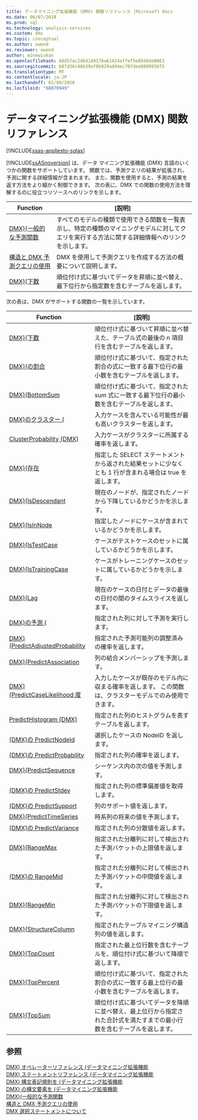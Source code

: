 ```yaml
---
title: データマイニング拡張機能 (DMX) 関数リファレンス |Microsoft Docs
ms.date: 06/07/2018
ms.prod: sql
ms.technology: analysis-services
ms.custom: dmx
ms.topic: conceptual
ms.author: owend
ms.reviewer: owend
author: minewiskan
ms.openlocfilehash: 68d57ac2db4149178a61424affef5e8948de0063
ms.sourcegitcommit: b87d36c46b39af8b929ad94ec707dee8800950f5
ms.translationtype: MT
ms.contentlocale: ja-JP
ms.lasthandoff: 02/08/2020
ms.locfileid: "68070949"
---
```

# <a name="data-mining-extensions-dmx-function-reference"></a>データマイニング拡張機能 (DMX) 関数リファレンス
[!INCLUDE[ssas-appliesto-sqlas](../includes/ssas-appliesto-sqlas.md)]

  
  [!INCLUDE[ssASnoversion](../includes/ssasnoversion-md.md)] は、データ マイニング拡張機能 (DMX) 言語のいくつかの関数をサポートしています。 関数では、予測クエリの結果が拡張され、予測に関する詳細情報が含まれます。 また、関数を使用すると、予測の結果を返す方法をより細かく制御できます。 次の表に、DMX での関数の使用方法を理解するのに役立つリソースへのリンクを示します。  
  
|Function|[説明]|  
|--------------|-----------------|  
|[DMX&#41;&#40;一般的な予測関数](../dmx/general-prediction-functions-dmx.md)|すべてのモデルの種類で使用できる関数を一覧表示し、特定の種類のマイニングモデルに対してクエリを実行する方法に関する詳細情報へのリンクを示します。|  
|[構造と DMX 予測クエリの使用](../dmx/structure-and-usage-of-dmx-prediction-queries.md)|DMX を使用して予測クエリを作成する方法の概要について説明します。|  
|[DMX&#41;&#40;下数](../dmx/bottomcount-dmx.md)|順位付け式に基づいてデータを昇順に並べ替え、最下位行から指定数を含むテーブルを返します。|  
  
 次の表は、DMX がサポートする関数の一覧を示しています。  
  
|Function|[説明]|  
|--------------|-----------------|  
|[DMX&#41;&#40;下数](../dmx/bottomcount-dmx.md)|順位付け式に基づいて昇順に並べ替えた、テーブル式の最後の n 項目行を含むテーブルを返します。|  
|[DMX&#41;&#40;の割合](../dmx/bottompercent-dmx.md)|順位付け式に基づいて、指定された割合の式に一致する最下位行の最小数を含むテーブルを返します。|  
|[DMX&#41;&#40;BottomSum](../dmx/bottomsum-dmx.md)|順位付け式に基づいて、指定された sum 式に一致する最下位行の最小数を含むテーブルを返します。|  
|[DMX&#41;のクラスター &#40;](../dmx/cluster-dmx.md)|入力ケースを含んでいる可能性が最も高いクラスターを返します。|  
|[ClusterProbability &#40;DMX&#41;](../dmx/clusterprobability-dmx.md)|入力ケースがクラスターに所属する確率を返します。|  
|[DMX&#41;&#40;存在](../dmx/exists-dmx.md)|指定した SELECT ステートメントから返された結果セットに少なくとも 1 行が含まれる場合は true を返します。|  
|[DMX&#41;&#40;IsDescendant](../dmx/isdescendant-dmx.md)|現在のノードが、指定されたノードから下降しているかどうかを示します。|  
|[DMX&#41;&#40;IsInNode](../dmx/isinnode-dmx.md)|指定したノードにケースが含まれているかどうかを示します。|  
|[DMX&#41;&#40;IsTestCase](../dmx/istestcase-dmx.md)|ケースがテストケースのセットに属しているかどうかを示します。|  
|[DMX&#41;&#40;IsTrainingCase](../dmx/istrainingcase-dmx.md)|ケースがトレーニングケースのセットに属しているかどうかを示します。|  
|[DMX&#41;&#40;Lag](../dmx/lag-dmx.md)|現在のケースの日付とデータの最後の日付の間のタイムスライスを返します。|  
|[DMX&#41;の予測 &#40;](../dmx/predict-dmx.md)|指定された列に対して予測を実行します。|  
|[DMX&#41;&#40;PredictAdjustedProbability](../dmx/predictadjustedprobability-dmx.md)|指定された予測可能列の調整済みの確率を返します。|  
|[DMX&#41;&#40;PredictAssociation](../dmx/predictassociation-dmx.md)|列の結合メンバーシップを予測します。|  
|[DMX&#41;&#40;PredictCaseLikelihood 度](../dmx/predictcaselikelihood-dmx.md)|入力したケースが既存のモデル内に収まる確率を返します。 この関数は、クラスターモデルでのみ使用できます。|  
|[PredictHistogram &#40;DMX&#41;](../dmx/predicthistogram-dmx.md)|指定された列のヒストグラムを表すテーブルを返します。|  
|[&#40;DMX&#41;の PredictNodeId](../dmx/predictnodeid-dmx.md)|選択したケースの NodeID を返します。|  
|[&#40;DMX&#41;の PredictProbability](../dmx/predictprobability-dmx.md)|指定された列の確率を返します。|  
|[DMX&#41;&#40;PredictSequence](../dmx/predictsequence-dmx.md)|シーケンス内の次の値を予測します。|  
|[&#40;DMX&#41;の PredictStdev](../dmx/predictstdev-dmx.md)|指定された列の標準偏差値を取得します。|  
|[&#40;DMX&#41;の PredictSupport](../dmx/predictsupport-dmx.md)|列のサポート値を返します。|  
|[DMX&#41;&#40;PredictTimeSeries](../dmx/predicttimeseries-dmx.md)|時系列の将来の値を予測します。|  
|[&#40;DMX&#41;の PredictVariance](../dmx/predictvariance-dmx.md)|指定された列の分散値を返します。|  
|[DMX&#41;&#40;RangeMax](../dmx/rangemax-dmx.md)|指定された分離列に対して検出された予測バケットの上限値を返します。|  
|[&#40;DMX&#41;の RangeMid](../dmx/rangemid-dmx.md)|指定された分離列に対して検出された予測バケットの中間値を返します。|  
|[DMX&#41;&#40;RangeMin](../dmx/rangemin-dmx.md)|指定された分離列に対して検出された予測バケットの下限値を返します。|  
|[DMX&#41;&#40;StructureColumn](../dmx/structurecolumn-dmx.md)|指定されたテーブルマイニング構造列の値を返します。|  
|[DMX&#41;&#40;TopCount](../dmx/topcount-dmx.md)|指定された最上位行数を含むテーブルを、順位付け式に基づいて降順で返します。|  
|[DMX&#41;&#40;TopPercent](../dmx/toppercent-dmx.md)|順位付け式に基づいて、指定された割合の式に一致する最上位行の最小数を含むテーブルを返します。|  
|[DMX&#41;&#40;TopSum](../dmx/topsum-dmx.md)|順位付け式に基づいてデータを降順に並べ替え、最上位行から指定された合計式を満たすまでの最小行数を含むテーブルを返します。|  
  
## <a name="see-also"></a>参照  
 [DMX&#41; オペレーターリファレンス &#40;データマイニング拡張機能](../dmx/data-mining-extensions-dmx-operator-reference.md)   
 [DMX&#41; ステートメントリファレンス &#40;データマイニング拡張機能](../dmx/data-mining-extensions-dmx-statements.md)   
 [DMX&#41; 構文表記規則を &#40;データマイニング拡張機能](../dmx/data-mining-extensions-dmx-syntax-conventions.md)   
 [DMX&#41; の構文要素を &#40;データマイニング拡張機能](../dmx/data-mining-extensions-dmx-syntax-elements.md)   
 [DMX&#41;&#40;一般的な予測関数](../dmx/general-prediction-functions-dmx.md)   
 [構造と DMX 予測クエリの使用](../dmx/structure-and-usage-of-dmx-prediction-queries.md)   
 [DMX 選択ステートメントについて](../dmx/understanding-the-dmx-select-statement.md)  
  
  
